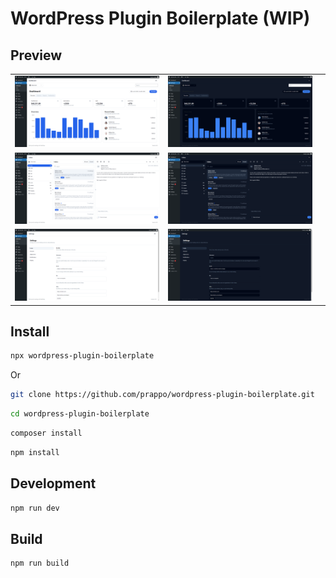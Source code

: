 # WordPress Plugin Boilerplate (WIP)
## Preview
<table>
<tr>
<td><img src="assets/images/dashboard-light.png" /></td>
<td><img src="assets/images/dashboard-dark.png" /></td>

</tr>
<tr>
<td><img src="assets/images/inbox-light.png" /></td>
<td><img src="assets/images/inbox-dark.png" /></td>

</tr>
<tr>
<td><img src="assets/images/settings-light.png" /></td>
<td><img src="assets/images/settings-dark.png" /></td>
<td></td>

</tr>
</table>

## Install
```bash
npx wordpress-plugin-boilerplate
```
Or 
```bash
git clone https://github.com/prappo/wordpress-plugin-boilerplate.git
```
```bash
cd wordpress-plugin-boilerplate
```
```bash
composer install
```
```bash
npm install
```

## Development

```bash
npm run dev
```

## Build

```bash
npm run build
```

